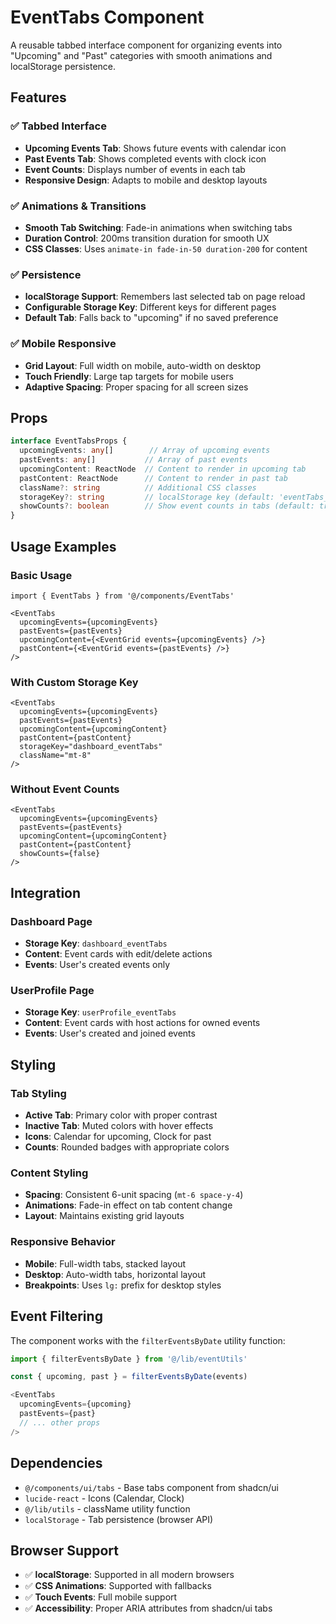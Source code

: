 # EventTabs Component

A reusable tabbed interface component for organizing events into "Upcoming" and "Past" categories with smooth animations and localStorage persistence.

## Features

### ✅ **Tabbed Interface**
- **Upcoming Events Tab**: Shows future events with calendar icon
- **Past Events Tab**: Shows completed events with clock icon
- **Event Counts**: Displays number of events in each tab
- **Responsive Design**: Adapts to mobile and desktop layouts

### ✅ **Animations & Transitions**
- **Smooth Tab Switching**: Fade-in animations when switching tabs
- **Duration Control**: 200ms transition duration for smooth UX
- **CSS Classes**: Uses `animate-in fade-in-50 duration-200` for content

### ✅ **Persistence**
- **localStorage Support**: Remembers last selected tab on page reload
- **Configurable Storage Key**: Different keys for different pages
- **Default Tab**: Falls back to "upcoming" if no saved preference

### ✅ **Mobile Responsive**
- **Grid Layout**: Full width on mobile, auto-width on desktop
- **Touch Friendly**: Large tap targets for mobile users
- **Adaptive Spacing**: Proper spacing for all screen sizes

## Props

```typescript
interface EventTabsProps {
  upcomingEvents: any[]        // Array of upcoming events
  pastEvents: any[]           // Array of past events
  upcomingContent: ReactNode  // Content to render in upcoming tab
  pastContent: ReactNode      // Content to render in past tab
  className?: string          // Additional CSS classes
  storageKey?: string         // localStorage key (default: 'eventTabs_selectedTab')
  showCounts?: boolean        // Show event counts in tabs (default: true)
}
```

## Usage Examples

### Basic Usage
```tsx
import { EventTabs } from '@/components/EventTabs'

<EventTabs
  upcomingEvents={upcomingEvents}
  pastEvents={pastEvents}
  upcomingContent={<EventGrid events={upcomingEvents} />}
  pastContent={<EventGrid events={pastEvents} />}
/>
```

### With Custom Storage Key
```tsx
<EventTabs
  upcomingEvents={upcomingEvents}
  pastEvents={pastEvents}
  upcomingContent={upcomingContent}
  pastContent={pastContent}
  storageKey="dashboard_eventTabs"
  className="mt-8"
/>
```

### Without Event Counts
```tsx
<EventTabs
  upcomingEvents={upcomingEvents}
  pastEvents={pastEvents}
  upcomingContent={upcomingContent}
  pastContent={pastContent}
  showCounts={false}
/>
```

## Integration

### Dashboard Page
- **Storage Key**: `dashboard_eventTabs`
- **Content**: Event cards with edit/delete actions
- **Events**: User's created events only

### UserProfile Page  
- **Storage Key**: `userProfile_eventTabs`
- **Content**: Event cards with host actions for owned events
- **Events**: User's created and joined events

## Styling

### Tab Styling
- **Active Tab**: Primary color with proper contrast
- **Inactive Tab**: Muted colors with hover effects
- **Icons**: Calendar for upcoming, Clock for past
- **Counts**: Rounded badges with appropriate colors

### Content Styling
- **Spacing**: Consistent 6-unit spacing (`mt-6 space-y-4`)
- **Animations**: Fade-in effect on tab content change
- **Layout**: Maintains existing grid layouts

### Responsive Behavior
- **Mobile**: Full-width tabs, stacked layout
- **Desktop**: Auto-width tabs, horizontal layout
- **Breakpoints**: Uses `lg:` prefix for desktop styles

## Event Filtering

The component works with the `filterEventsByDate` utility function:

```typescript
import { filterEventsByDate } from '@/lib/eventUtils'

const { upcoming, past } = filterEventsByDate(events)

<EventTabs
  upcomingEvents={upcoming}
  pastEvents={past}
  // ... other props
/>
```

## Dependencies

- `@/components/ui/tabs` - Base tabs component from shadcn/ui
- `lucide-react` - Icons (Calendar, Clock)
- `@/lib/utils` - className utility function
- `localStorage` - Tab persistence (browser API)

## Browser Support

- ✅ **localStorage**: Supported in all modern browsers
- ✅ **CSS Animations**: Supported with fallbacks
- ✅ **Touch Events**: Full mobile support
- ✅ **Accessibility**: Proper ARIA attributes from shadcn/ui tabs
